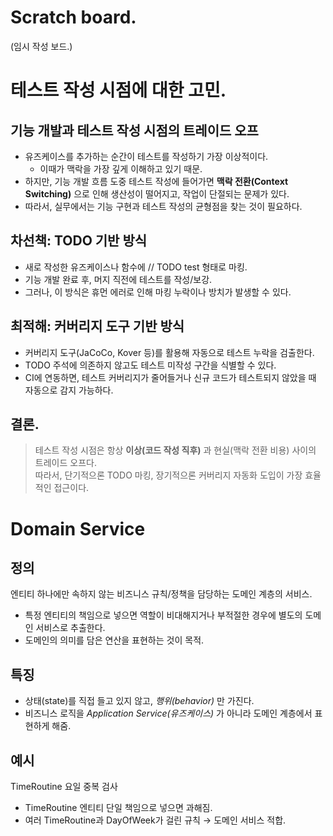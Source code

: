 # Scratch board.
(임시 작성 보드.)

# 테스트 작성 시점에 대한 고민.

## 기능 개발과 테스트 작성 시점의 트레이드 오프
- 유즈케이스를 추가하는 순간이 테스트를 작성하기 가장 이상적이다.
    - 이때가 맥락을 가장 깊게 이해하고 있기 때문.
- 하지만, 기능 개발 흐름 도중 테스트 작성에 들어가면 **맥락 전환(Context Switching)** 으로 인해 생산성이 떨어지고, 작업이 단절되는 문제가 있다.
- 따라서, 실무에서는 기능 구현과 테스트 작성의 균형점을 찾는 것이 필요하다.

## 차선책: TODO 기반 방식
- 새로 작성한 유즈케이스나 함수에 // TODO test 형태로 마킹.
- 기능 개발 완료 후, 머지 직전에 테스트를 작성/보강.
- 그러나, 이 방식은 휴먼 에러로 인해 마킹 누락이나 방치가 발생할 수 있다.

## 최적해: 커버리지 도구 기반 방식
- 커버리지 도구(JaCoCo, Kover 등)를 활용해 자동으로 테스트 누락을 검출한다.
- TODO 주석에 의존하지 않고도 테스트 미작성 구간을 식별할 수 있다.
- CI에 연동하면, 테스트 커버리지가 줄어들거나 신규 코드가 테스트되지 않았을 때 자동으로 감지 가능하다.

## 결론.
> 테스트 작성 시점은 항상 **이상(코드 작성 직후)** 과 현실(맥락 전환 비용) 사이의 트레이드 오프다.  
> 따라서, 단기적으론 TODO 마킹, 장기적으론 커버리지 자동화 도입이 가장 효율적인 접근이다.


# Domain Service

## 정의
엔티티 하나에만 속하지 않는 비즈니스 규칙/정책을 담당하는 도메인 계층의 서비스.
- 특정 엔티티의 책임으로 넣으면 역할이 비대해지거나 부적절한 경우에 별도의 도메인 서비스로 추출한다.
- 도메인의 의미를 담은 연산을 표현하는 것이 목적.

## 특징
- 상태(state)를 직접 들고 있지 않고, *행위(behavior)* 만 가진다.
- 비즈니스 로직을 *Application Service(유즈케이스)* 가 아니라 도메인 계층에서 표현하게 해줌.

## 예시
TimeRoutine 요일 중복 검사
- TimeRoutine 엔티티 단일 책임으로 넣으면 과해짐.
- 여러 TimeRoutine과 DayOfWeek가 걸린 규칙 → 도메인 서비스 적합.


